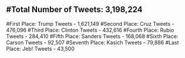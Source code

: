#Total Number of Tweets: 3,198,224 
---
#First Place: Trump Tweets - 1,621,149
#Second Place: Cruz Tweets - 476,096
#Third Place: Clinton Tweets - 432,616
#Fourth Place: Rubio Tweets - 284,410
#Fifth Place: Sanders Tweets - 168,068
#Sixth Place: Carson Tweets - 92,507
#Seventh Place: Kasich Tweets - 79,886
#Last Place: Jeb! Tweets - 43,500
